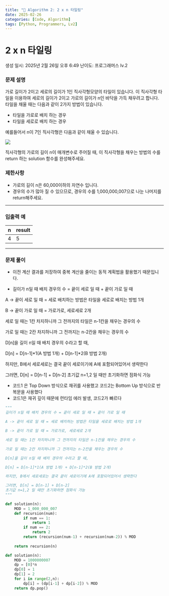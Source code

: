 ```yaml
---
title: "🧠 Algorithm 2: 2 x n 타일링"
date: 2025-02-26
categories: [Code, Algorithm]
tags: [Python, Programmers, Lv2]
---
```


# 2 x n 타일링

생성 일시: 2025년 2월 26일 오후 6:49
난이도: 프로그래머스 lv.2

### **문제 설명**

가로 길이가 2이고 세로의 길이가 1인 직사각형모양의 타일이 있습니다. 이 직사각형 타일을 이용하여 세로의 길이가 2이고 가로의 길이가 n인 바닥을 가득 채우려고 합니다. 타일을 채울 때는 다음과 같이 2가지 방법이 있습니다.

- 타일을 가로로 배치 하는 경우
- 타일을 세로로 배치 하는 경우

예를들어서 n이 7인 직사각형은 다음과 같이 채울 수 있습니다.

![](https://i.imgur.com/29ANX0f.png)

직사각형의 가로의 길이 n이 매개변수로 주어질 때, 이 직사각형을 채우는 방법의 수를 return 하는 solution 함수를 완성해주세요.

### 제한사항

- 가로의 길이 n은 60,000이하의 자연수 입니다.
- 경우의 수가 많아 질 수 있으므로, 경우의 수를 1,000,000,007으로 나눈 나머지를 return해주세요.

---

### 입출력 예

| n | result |
| --- | --- |
| 4 | 5 |

---

### 문제 풀이

- 이전 계산 결과를 저장하여 중복 계산을 줄이는 동적 계획법을 활용했기 때문입니다.

- 길이가 n일 때 배치 경우의 수 = 끝이 세로 일 때 + 끝이 가로 일 때

A -> 끝이 세로 일 때 = 세로 배치하는 방법은 타일을 세로로 배치는 방법 1개

B -> 끝이 가로 일 때 = 가로가로, 세로세로 2개

세로 일 때는 1칸 차지하니까 그 전까지의 타일은 n-1칸을 채우는 경우의 수

가로 일 때는 2칸 차지하니까 그 전까지는 n-2칸을 채우는 경우의 수

D[n]을 길이 n일 때 배치 경우의 수라고 할 때,

D[n] = D[n-1]*1(A 방법 1개) + D[n-1]*2(B 방법 2개)

하지만, B에서 세로세로는 결국 끝이 세로이기에 A에 포함되어있어서 생략한다

그러면, D[n] = D[n-1] + D[n-2]
초기값 n=1,2 일 때만 초기화하면 점화식 가능
- 코드1 은 Top Down 방식으로 재귀를 사용했고 코드2는 Bottom Up 방식으로 반복문을 사용했다
- 코드1은 재귀 깊이 때문에 런타임 에러 발생, 코드2가 빠르다

```python
"""
길이가 n일 때 배치 경우의 수 = 끝이 세로 일 때 + 끝이 가로 일 때

A -> 끝이 세로 일 때 = 세로 배치하는 방법은 타일을 세로로 배치는 방법 1개

B -> 끝이 가로 일 때 = 가로가로, 세로세로 2개

세로 일 때는 1칸 차지하니까 그 전까지의 타일은 n-1칸을 채우는 경우의 수

가로 일 때는 2칸 차지하니까 그 전까지는 n-2칸을 채우는 경우의 수

D[n]을 길이 n일 때 배치 경우의 수라고 할 때,

D[n] = D[n-1]*1(A 방법 1개) + D[n-1]*2(B 방법 2개)

하지만, B에서 세로세로는 결국 끝이 세로이기에 A에 포함되어있어서 생략한다

그러면, D[n] = D[n-1] + D[n-2]
초기값 n=1,2 일 때만 초기화하면 점화식 가능
"""

def solution(n):
    MOD = 1_000_000_007
    def recursion(num):
        if num == 1:
            return 1
        if num == 2:
            return 2
        return (recursion(num-1) + recursion(num-2)) % MOD
    
    return recursion(n)
```

```python
def solution(n):
    MOD = 1000000007
    dp = [0]*n
    dp[0] = 1
    dp[1] = 2
    for i in range(2,n):
        dp[i] = (dp[i-1] + dp[i-2]) % MOD
    return dp.pop()
```